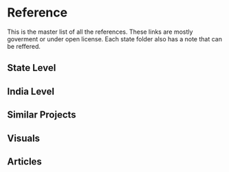 # Reference

This is the master list of all the references. These links are mostly goverment or under open license. Each state
folder also has a note that can be reffered.

## State Level


## India Level


## Similar Projects


## Visuals


## Articles
